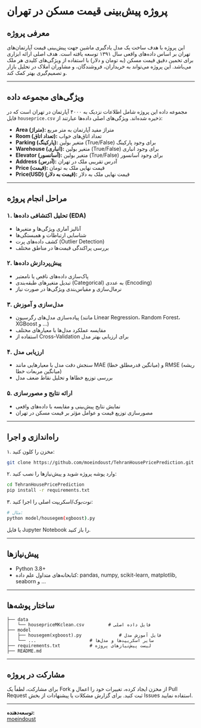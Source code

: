 # پروژه پیش‌بینی قیمت مسکن در تهران

## معرفی پروژه
این پروژه با هدف ساخت یک مدل یادگیری ماشین جهت پیش‌بینی قیمت آپارتمان‌های تهران بر اساس داده‌های واقعی سال ۱۳۹۱ توسعه یافته است. هدف اصلی ارائه ابزاری برای تخمین دقیق قیمت مسکن (به تومان و دلار) با استفاده از ویژگی‌های کلیدی هر ملک می‌باشد. این پروژه می‌تواند به خریداران، فروشندگان، و مشاوران املاک در تحلیل بازار و تصمیم‌گیری بهتر کمک کند.

---

## ویژگی‌های مجموعه داده
مجموعه داده این پروژه شامل اطلاعات نزدیک به ۴۰۰۰ آپارتمان در تهران است که در فایل `houseprice.csv` ذخیره شده‌اند. ویژگی‌های اصلی داده‌ها عبارتند از:

- **Area (متراژ):** متراژ مفید آپارتمان به متر مربع  
- **Room (تعداد اتاق):** تعداد اتاق‌های خواب  
- **Parking (پارکینگ):** متغیر بولین (True/False) برای وجود پارکینگ  
- **Warehouse (انباری):** متغیر بولین (True/False) برای وجود انباری  
- **Elevator (آسانسور):** متغیر بولین (True/False) برای وجود آسانسور  
- **Address (آدرس):** آدرس تقریبی ملک در تهران  
- **Price (قیمت):** قیمت نهایی ملک به تومان  
- **Price(USD) (قیمت به دلار):** قیمت نهایی ملک به دلار  

---

## مراحل انجام پروژه

### ۱. تحلیل اکتشافی داده‌ها (EDA)
- آنالیز آماری ویژگی‌ها و متغیرها
- شناسایی ارتباطات و همبستگی‌ها
- کشف داده‌های پرت (Outlier Detection)
- بررسی پراکندگی قیمت‌ها در مناطق مختلف

### ۲. پیش‌پردازش داده‌ها
- پاک‌سازی داده‌های ناقص یا نامعتبر
- تبدیل متغیرهای طبقه‌بندی (Categorical) به عددی (Encoding)
- نرمال‌سازی و مقیاس‌بندی ویژگی‌ها در صورت نیاز

### ۳. مدل‌سازی و آموزش
- پیاده‌سازی مدل‌های رگرسیون (مانند Linear Regression، Random Forest، XGBoost و ...)
- مقایسه عملکرد مدل‌ها با معیارهای مختلف
- استفاده از Cross-Validation برای ارزیابی بهتر مدل

### ۴. ارزیابی مدل
- سنجش دقت مدل با معیارهایی مانند MAE (میانگین قدرمطلق خطا) و RMSE (ریشه میانگین مربعات خطا)
- بررسی توزیع خطاها و تحلیل نقاط ضعف مدل

### ۵. ارائه نتایج و مصورسازی
- نمایش نتایج پیش‌بینی و مقایسه با داده‌های واقعی
- مصورسازی توزیع قیمت و عوامل مؤثر بر قیمت مسکن در تهران

---

## راه‌اندازی و اجرا

۱. مخزن را کلون کنید:
```bash
git clone https://github.com/moeindoust/TehranHousePricePrediction.git
```

۲. وارد پوشه پروژه شوید و پیش‌نیازها را نصب کنید:
```bash
cd TehranHousePricePrediction
pip install -r requirements.txt
```

۳. نوت‌بوک/اسکریپت اصلی را اجرا کنید:
```bash
# مثال:
python model/housegem(xgboost).py
```
یا فایل Jupyter Notebook را باز کنید.

---

## پیش‌نیازها

- Python 3.8+
- کتابخانه‌های متداول علم داده: pandas, numpy, scikit-learn, matplotlib, seaborn و ...

---

## ساختار پوشه‌ها

```
├── data
│   └── housepriceMKclean.csv         # فایل داده اصلی
├── model
│   ├── housegem(xgboost).py              # فایل آموزش مدل
│   └── ...                    # سایر اسکریپت‌ها و مدل‌ها
├── requirements.txt           # لیست پیش‌نیازهای پروژه
├── README.md
```

---

## مشارکت در پروژه
برای مشارکت، لطفاً یک Fork از مخزن ایجاد کرده، تغییرات خود را اعمال و Pull Request ثبت کنید. برای گزارش مشکلات یا پیشنهادات از بخش Issues استفاده نمایید.



---

**توسعه‌دهنده:**  
[moeindoust](https://github.com/moeindoust)

